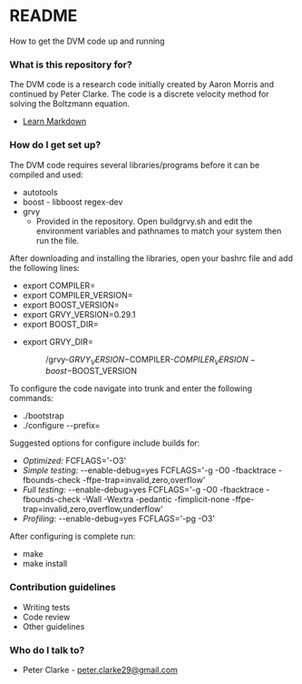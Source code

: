 # README #

How to get the DVM code up and running

### What is this repository for? ###

The DVM code is a research code initially created by Aaron Morris and continued by Peter Clarke. The code is a discrete velocity method for solving the Boltzmann equation.

* [Learn Markdown](https://bitbucket.org/tutorials/markdowndemo)

### How do I get set up? ###

The DVM code requires several libraries/programs before it can be compiled and used:

* autotools
* boost - libboost regex-dev
* grvy
    * Provided in the repository. Open buildgrvy.sh and edit the environment variables and pathnames to match your system then run the file.

After downloading and installing the libraries, open your bashrc file and add the following lines:

* export COMPILER=<compiler>
* export COMPILER_VERSION=<version>
* export BOOST_VERSION=<version>
* export GRVY_VERSION=0.29.1
* export BOOST_DIR=<dir path>
* export GRVY_DIR=<dir path>/grvy-$GRVY_VERSION-$COMPILER-$COMPILER_VERSION-boost-$BOOST_VERSION

To configure the code navigate into trunk and enter the following commands:

* ./bootstrap
* ./configure --prefix=<install directory> <options>

Suggested options for configure include builds for:

* *Optimized:* FCFLAGS='-O3'
* *Simple testing:* --enable-debug=yes FCFLAGS='-g -O0 -fbacktrace -fbounds-check -ffpe-trap=invalid,zero,overflow'
* *Full testing:* --enable-debug=yes FCFLAGS='-g -O0 -fbacktrace -fbounds-check -Wall -Wextra -pedantic -fimplicit-none -ffpe-trap=invalid,zero,overflow,underflow'
* *Profiling:* --enable-debug=yes FCFLAGS='-pg -O3'

After configuring is complete run:

* make
* make install

### Contribution guidelines ###

* Writing tests
* Code review
* Other guidelines

### Who do I talk to? ###

* Peter Clarke - peter.clarke29@gmail.com